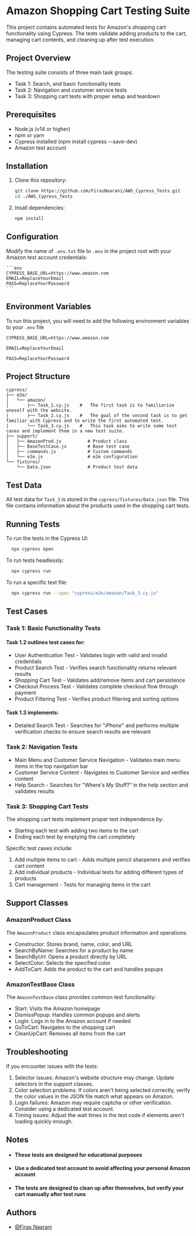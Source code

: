 # Amazon Shopping Cart Testing Suite

This project contains automated tests for Amazon's shopping cart functionality using Cypress. The tests validate adding products to the cart, managing cart contents, and cleaning up after test execution.

## Project Overview

The testing suite consists of three main task groups:

- Task 1: Search, and basic functionality tests
- Task 2: Navigation and customer service tests
- Task 3: Shopping cart tests with proper setup and teardown

## Prerequisites

- Node.js (v14 or higher)
- npm or yarn
- Cypress installed (npm install cypress --save-dev)
- Amazon test account

## Installation

1. Clone this repository:

   ```bash
   git clone https://github.com/FirasNaarani/AWS_Cypress_Tests.git
   cd ./AWS_Cypress_Tests
   ```

2. Insall dependencies:

   ```bash
   npm install
   ```

## Configuration

Modify the name of `.env.txt` file to `.env` in the project root with your Amazon test account credentials:

    ```env
    CYPRESS_BASE_URL=https://www.amazon.com
    EMAIL=ReplaceYourEmail
    PASS=ReplaceYourPassword
    ```

## Environment Variables

To run this project, you will need to add the following environment variables to your `.env` file

`CYPRESS_BASE_URL=https://www.amazon.com`

`EMAIL=ReplaceYourEmail`

`PASS=ReplaceYourPassword`

## Project Structure

```Plaintext
cypress/
├── e2e/
│   └── amazon/
│       ├── Task_1.cy.js    #   The first task is to familiarize oneself with the website.
|       ├── Task_2.cy.js    #   The goal of the second task is to get familiar with Cypress and to write the first automated test.
|       └── Task_3.cy.js    #   This task aims to write some test cases and implement them in a new test suite.
├── support/
│   ├── AmazonProd.js          # Product class
│   ├── BaseTestCase.js        # Base test case
│   ├── commands.js            # Custom commands
│   └── e2e.js                 # e2e configuration
└── fixtures/
    └── Data.json              # Product test data
```

## Test Data

All test data for `Task_3` is stored in the `cypress/fixtures/Data.json` file. This file contains information about the products used in the shopping cart tests.

## Running Tests

To run the tests in the Cypress UI:

```bash
  npx cypress open
```

To run tests headlessly:

```bash
  npx cypress run
```

To run a specific test file:

```bash
  npx cypress run --spec "cypress/e2e/amazon/Task_3.cy.js"
```

## Test Cases

### Task 1: Basic Functionality Tests

#### Task 1.2 outlines test cases for:

- User Authentication Test - Validates login with valid and invalid credentials
- Product Search Test - Verifies search functionality returns relevant results
- Shopping Cart Test - Validates add/remove items and cart persistence
- Checkout Process Test - Validates complete checkout flow through payment
- Product Filtering Test - Verifies product filtering and sorting options

#### Task 1.3 implements:

- Detailed Search Test - Searches for "_iPhone_" and performs multiple verification checks to ensure search results are relevant

### Task 2: Navigation Tests

- Main Menu and Customer Service Navigation - Validates main menu items in the top navigation bar
- Customer Service Content - Navigates to Customer Service and verifies content
- Help Search - Searches for "Where's My Stuff?" in the help section and validates results

### Task 3: Shopping Cart Tests

The shopping cart tests implement proper test independence by:

- Starting each test with adding two items to the cart
- Ending each test by emptying the cart completely

Specific test cases include:

1. Add multiple items to cart - Adds multiple pencil sharpeners and verifies cart content
2. Add individual products - Individual tests for adding different types of products
3. Cart management - Tests for managing items in the cart

## Support Classes

### AmazonProduct Class

The `AmazonProduct` class encapsulates product information and operations:

- Constructor: Stores brand, name, color, and URL
- SearchByName: Searches for a product by name
- SearchByUrl: Opens a product directly by URL
- SelectColor: Selects the specified color
- AddToCart: Adds the product to the cart and handles popups

### AmazonTestBase Class

The `AmazonTestBase` class provides common test functionality:

- Start: Visits the Amazon homepage
- DismissPopup: Handles common popups and alerts
- Login: Logs in to the Amazon account if needed
- GoToCart: Navigates to the shopping cart
- CleanUpCart: Removes all items from the cart

## Troubleshooting

If you encounter issues with the tests:

1. Selector issues: Amazon's website structure may change. Update selectors in the support classes.
2. Color selection problems: If colors aren't being selected correctly, verify the color values in the JSON file match what appears on Amazon.
3. Login failures: Amazon may require captcha or other verification. Consider using a dedicated test account.
4. Timing issues: Adjust the wait times in the test code if elements aren't loading quickly enough.

## Notes

- #### These tests are designed for educational purposes
- #### Use a dedicated test account to avoid affecting your personal Amazon account
- #### The tests are designed to clean up after themselves, but verify your cart manually after test runs

## Authors

- [@Firas Naarani](https://www.github.com/FirasNaarani)
